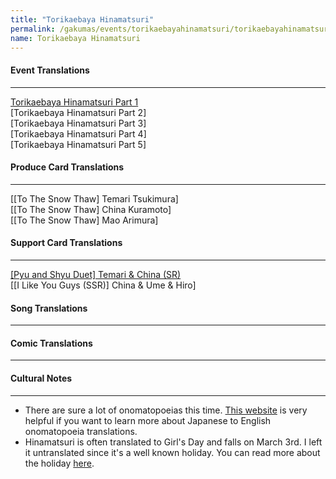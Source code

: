 ```yaml
---
title: "Torikaebaya Hinamatsuri"
permalink: /gakumas/events/torikaebayahinamatsuri/torikaebayahinamatsuri
name: Torikaebaya Hinamatsuri
---
```

<!--<img src="/assets/images/events/valentineconcerto/valentineconcerto_main.png" width="400">-->

#### Event Translations
----
[Torikaebaya Hinamatsuri Part 1](/gakumas/events/torikaebayahinamatsuri/torikaebayahinamatsuri_pt1)<br />
[Torikaebaya Hinamatsuri Part 2]<br />
[Torikaebaya Hinamatsuri Part 3]<br />
[Torikaebaya Hinamatsuri Part 4]<br />
[Torikaebaya Hinamatsuri Part 5]
#### Produce Card Translations
----
[[To The Snow Thaw] Temari Tsukimura]<br />
[[To The Snow Thaw] China Kuramoto]<br />
[[To The Snow Thaw] Mao Arimura]
#### Support Card Translations
----
[[Pyu and Shyu Duet] Temari & China (SR)](/gakumas/supportcards/pyuandshyuduet)<br />
[[I Like You Guys (SSR)] China & Ume & Hiro]<br />

#### Song Translations
----

#### Comic Translations
----

#### Cultural Notes
----
+ There are sure a lot of onomatopoeias this time. [This website](https://thejadednetwork.com/sfx/index/a/) is very helpful if you want to learn more about Japanese to English onomatopoeia translations.
+ Hinamatsuri is often translated to Girl's Day and falls on March 3rd. I left it untranslated since it's a well known holiday. You can read more about the holiday [here](https://en.wikipedia.org/wiki/Hinamatsuri).